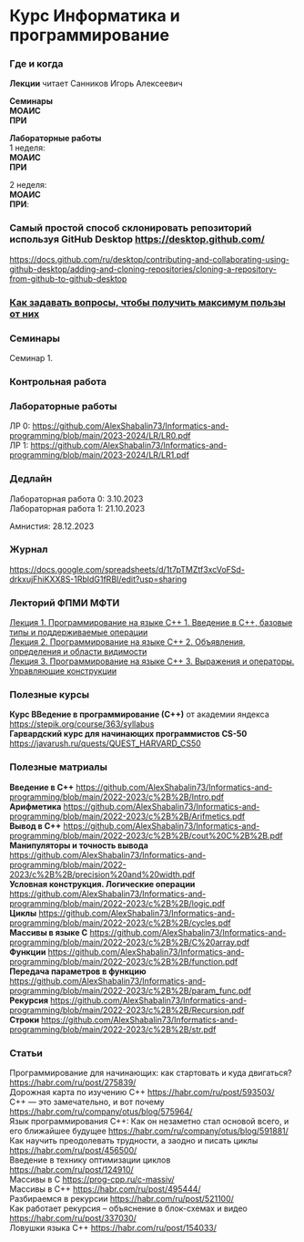 # Курс Информатика и программирование

### Где и когда
**Лекции** читает Санников Игорь Алексеевич  
  
**Семинары**   
**МОАИС**   
**ПРИ**   
  
**Лабораторные работы**  
1 неделя:  
**МОАИС**  
**ПРИ**   
  
2 неделя:  
**МОАИС**   
**ПРИ**: 

### Самый простой способ склонировать репозиторий используя GitHub Desktop https://desktop.github.com/  
https://docs.github.com/ru/desktop/contributing-and-collaborating-using-github-desktop/adding-and-cloning-repositories/cloning-a-repository-from-github-to-github-desktop  

### <a href ="https://github.com/AlexShabalin73/Informatics-and-programming/blob/main/2022-2023/%D0%9A%D0%B0%D0%BA%20%D0%B7%D0%B0%D0%B4%D0%B0%D0%B2%D0%B0%D1%82%D1%8C%20%D0%B2%D0%BE%D0%BF%D1%80%D0%BE%D1%81%D1%8B.pdf">Как задавать вопросы, чтобы получить максимум пользы от них</a>  
  
### Семинары  
Семинар 1.    

### Контрольная работа  
  

### Лабораторные работы  

ЛР 0:  https://github.com/AlexShabalin73/Informatics-and-programming/blob/main/2023-2024/LR/LR0.pdf  
ЛР 1:  https://github.com/AlexShabalin73/Informatics-and-programming/blob/main/2023-2024/LR/LR1.pdf  


### Дедлайн
Лабораторная работа 0: 3.10.2023  
Лабораторная работа 1: 21.10.2023  

Амнистия: 28.12.2023  

### Журнал  
https://docs.google.com/spreadsheets/d/1t7pTMZtf3xcVoFSd-drkxujFhiKXX8S-1RbldG1fRBI/edit?usp=sharing  

### Лекторий ФПМИ МФТИ  
<a href = "https://www.youtube.com/watch?v=xqYk9yL5hb4&list=PL4_hYwCyhAva5l0ouyLxGMdoUB15Cekfm">Лекция 1. Программирование на языке C++ 1. Введение в C++, базовые типы и поддерживаемые операции </a>  
<a href = "https://www.youtube.com/watch?v=O75sdOCwZTE&list=PL4_hYwCyhAva5l0ouyLxGMdoUB15Cekfm&index=2">Лекция 2. Программирование на языке C++ 2. Объявления, определения и области видимости</a>  
<a href = "https://www.youtube.com/watch?v=s-iIOedAuFM">Лекция 3. Программирование на языке C++ 3. Выражения и операторы. Управляющие конструкции </a>  

### Полезные курсы
**Курс ВВедение в программирование (С++)** от академии яндекса https://stepik.org/course/363/syllabus  
**Гарвардский курс для начинающих программистов CS-50** https://javarush.ru/quests/QUEST_HARVARD_CS50  

### Полезные матриалы  
**Введение в C++** https://github.com/AlexShabalin73/Informatics-and-programming/blob/main/2022-2023/c%2B%2B/Intro.pdf  
**Арифметика** https://github.com/AlexShabalin73/Informatics-and-programming/blob/main/2022-2023/c%2B%2B/Arifmetics.pdf  
**Вывод в С++** https://github.com/AlexShabalin73/Informatics-and-programming/blob/main/2022-2023/c%2B%2B/cout%20C%2B%2B.pdf  
**Манипуляторы и точность вывода** https://github.com/AlexShabalin73/Informatics-and-programming/blob/main/2022-2023/c%2B%2B/precision%20and%20width.pdf  
**Условная конструкция. Логические операции** https://github.com/AlexShabalin73/Informatics-and-programming/blob/main/2022-2023/c%2B%2B/logic.pdf  
**Циклы** https://github.com/AlexShabalin73/Informatics-and-programming/blob/main/2022-2023/c%2B%2B/cycles.pdf     
**Массивы в языке С** https://github.com/AlexShabalin73/Informatics-and-programming/blob/main/2022-2023/c%2B%2B/C%20array.pdf  
**Функции** https://github.com/AlexShabalin73/Informatics-and-programming/blob/main/2022-2023/c%2B%2B/function.pdf  
**Передача параметров в функцию** https://github.com/AlexShabalin73/Informatics-and-programming/blob/main/2022-2023/c%2B%2B/param_func.pdf  
**Рекурсия** https://github.com/AlexShabalin73/Informatics-and-programming/blob/main/2022-2023/c%2B%2B/Recursion.pdf  
**Строки** https://github.com/AlexShabalin73/Informatics-and-programming/blob/main/2022-2023/c%2B%2B/str.pdf  


### Статьи
Программирование для начинающих: как стартовать и куда двигаться? https://habr.com/ru/post/275839/  
Дорожная карта по изучению C++ https://habr.com/ru/post/593503/  
C++ — это замечательно, и вот почему https://habr.com/ru/company/otus/blog/575964/  
Язык программирования C++: Как он незаметно стал основой всего, и его ближайшее будущее https://habr.com/ru/company/otus/blog/591881/  
Как научить преодолевать трудности, а заодно и писать циклы https://habr.com/ru/post/456500/  
Введение в технику оптимизации циклов https://habr.com/ru/post/124910/  
Массивы в С https://prog-cpp.ru/c-massiv/  
Массивы в С++ https://habr.com/ru/post/495444/  
Разбираемся в рекурсии https://habr.com/ru/post/521100/  
Как работает рекурсия – объяснение в блок-схемах и видео  https://habr.com/ru/post/337030/  
Ловушки языка С++ https://habr.com/ru/post/154033/  
